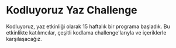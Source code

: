 # Kodluyoruz Yaz Challenge
Kodluyoruz, yaz etkinliği olarak 15 haftalık bir programa başladık. Bu etkinlikte katılımcılar, çeşitli kodlama challenge'larıyla ve içeriklerle karşılaşacağız.
